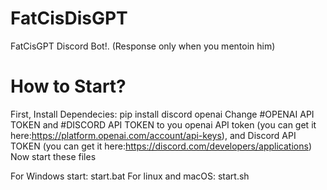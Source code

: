 # FatCisDisGPT
FatCisGPT Discord Bot!. (Response only when you mentoin him)

# How to Start?
First, Install Dependecies:
pip install discord openai
Change #OPENAI API TOKEN and #DISCORD API TOKEN to you openai API token (you can get it here:https://platform.openai.com/account/api-keys), and Discord API TOKEN (you can get it here:https://discord.com/developers/applications)
Now start these files

For Windows start: start.bat For linux and macOS: start.sh
